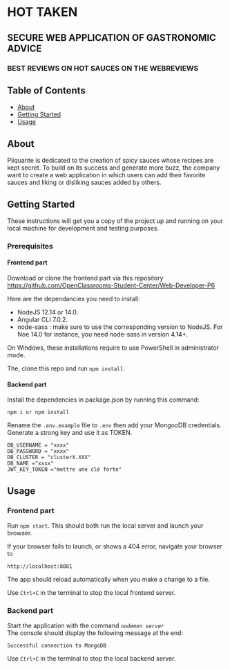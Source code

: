 # HOT TAKEN

## SECURE WEB APPLICATION OF GASTRONOMIC ADVICE

### BEST REVIEWS ON HOT SAUCES ON THE WEBREVIEWS

## Table of Contents

- [About](#about)
- [Getting Started](#getting_started)
- [Usage](#usage)

## About <a name = "about"></a>

Piiquante is dedicated to the creation of spicy sauces whose recipes are kept
secret. To build on its success and generate more buzz, the company
want to create a web application in which users can add
their favorite sauces and liking or disliking sauces added by others.

## Getting Started <a name = "getting_started"></a>

These instructions will get you a copy of the project up and running on your local machine for development and testing purposes.

### Prerequisites

#### Frontend part

Download or clone the frontend part via this repository https://github.com/OpenClassrooms-Student-Center/Web-Developer-P6

Here are the dependancies you need to install:

- NodeJS 12.14 or 14.0.
- Angular CLI 7.0.2.
- node-sass : make sure to use the corresponding version to NodeJS. For Noe 14.0 for instance, you need node-sass in version 4.14+.

On Windows, these installations require to use PowerShell in administrator mode.

The, clone this repo and run `npm install`.

#### Backend part

Install the dependencies in package.json by running this command:

```
npm i or npm install
```

Rename the `.env.example` file to `.env` then add your MongooDB credentials.
Generate a strong key and use it as TOKEN.

```
DB_USERNAME = "xxxx"
DB_PASSWORD = "xxxx"
DB_CLUSTER = "clusterX.XXX"
DB_NAME ="xxxx"
JWT_KEY_TOKEN ="mettre une clé forte"
```

## Usage <a name = "usage"></a>

### Frontend part

Run `npm start`. This should both run the local server and launch your browser.

If your browser fails to launch, or shows a 404 error, navigate your browser to

```
http://localhost:8081
```

The app should reload automatically when you make a change to a file.

Use `Ctrl+C` in the terminal to stop the local frontend server.

### Backend part

Start the application with the command _`nodemon server`_ <br>
The console should display the following message at the end:

```
Successful connection to MongoDB
```

Use `Ctrl+C` in the terminal to stop the local backend server.

